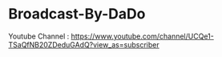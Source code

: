 # Broadcast-By-DaDo

Youtube Channel : https://www.youtube.com/channel/UCQe1-TSaQfNB20ZDeduGAdQ?view_as=subscriber
